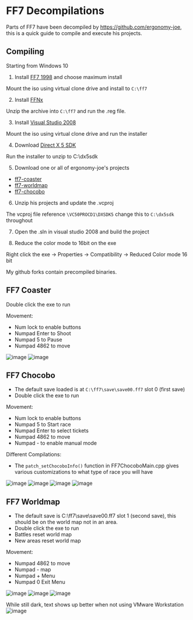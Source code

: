 # FF7 Decompilations

Parts of FF7 have been decompiled by https://github.com/ergonomy-joe, this is a quick guide to compile and execute his projects.

## Compiling

Starting from Windows 10

1. Install [FF7 1998](https://archive.org/details/FinalFantasyVIIUSA) and choose maximum install

Mount the iso using virtual clone drive and install to `C:\ff7`

2. Install [FFNx](https://github.com/julianxhokaxhiu/FFNx)

Unzip the archive into `C:\ff7` and run the .reg file. 

3. Install [Visual Studio 2008](https://archive.org/details/dev-microsoft-visual-studio-2005-2015-Pro)

Mount the iso using virtual clone drive and run the installer

4. Download [Direct X 5 SDK](https://archive.org/details/idx5sdk)

Run the installer to unzip to C:\dx5sdk

5. Download one or all of ergonomy-joe's projects

- [ff7-coaster](https://github.com/ergonomy-joe/ff7-coaster)
- [ff7-worldmap](https://github.com/ergonomy-joe/ff7-worldmap)
- [ff7-chocobo](https://github.com/ergonomy-joe/ff7-chocobo)

6. Unzip his projects and update the .vcproj 

The vcproj file reference `\VC50PROCD1\DXSDK5` change this to `C:\dx5sdk` throughout

7. Open the .sln in visual studio 2008 and build the project

8. Reduce the color mode to 16bit on the exe

Right click the exe -> Properties -> Compatibility -> Reduced Color mode 16 bit

My github forks contain precompiled binaries.

## FF7 Coaster

Double click the exe to run

Movement:
- Num lock to enable buttons
- Numpad Enter to Shoot
- Numpad 5 to Pause
- Numpad 4862 to move

![image](https://user-images.githubusercontent.com/116538902/202667387-9c9ebe7d-e7fe-4843-a931-6017f6e7de43.png)
![image](https://user-images.githubusercontent.com/116538902/202667429-9a8945ec-ee97-4528-a37b-06865a04c979.png)


## FF7 Chocobo

- The default save loaded is at `C:\ff7\save\save00.ff7` slot 0 (first save)
- Double click the exe to run

Movement:
- Num lock to enable buttons
- Numpad 5 to Start race
- Numpad Enter to select tickets
- Numpad 4862 to move
- Numpad - to enable manual mode

Different Compilations:
- The `patch_setChocoboInfo()` function in FF7ChocoboMain.cpp gives various customizations to what type of race you will have

![image](https://user-images.githubusercontent.com/116538902/202667599-f120a6a7-6688-4d29-8c0d-1226a247809c.png)
![image](https://user-images.githubusercontent.com/116538902/202667745-3b539266-cbd3-40b8-9774-07f95f67fcf3.png)
![image](https://user-images.githubusercontent.com/116538902/202668320-b7f704b3-e0ba-435e-a943-231f7b96f015.png)
![image](https://user-images.githubusercontent.com/116538902/202668503-976e4b49-82d1-4f53-97de-a91170137c79.png)


## FF7 Worldmap

- The default save is C:\ff7\save\save00.ff7 slot 1 (second save), this should be on the world map not in an area.
- Double click the exe to run
- Battles reset world map
- New areas reset world map

Movement:
- Numpad 4862 to move
- Numpad - map
- Numpad + Menu
- Numpad 0 Exit Menu

![image](https://user-images.githubusercontent.com/116538902/202671954-c14be444-3ada-4e8e-a4ca-45306618f4ad.png)
![image](https://user-images.githubusercontent.com/116538902/202672044-3a242b59-b6b1-4a8b-866e-350a0f1542b3.png)
![image](https://user-images.githubusercontent.com/116538902/202672649-688f1199-f52d-4316-9909-e95017a6f1d2.png)

While still dark, text shows up better when not using VMware Workstation
![image](https://user-images.githubusercontent.com/116538902/202673687-6ade5523-f602-4f7b-8c0a-c3e326c5e1a6.png)
